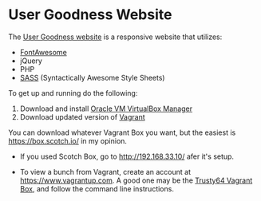 # User Goodness Website

The [User Goodness website](http://www.usergoodness.com) is a responsive website that utilizes:

* [FontAwesome](http://fontawesome.io/)
* jQuery
* PHP
* [SASS](http://sass-lang.com/) (Syntactically Awesome Style Sheets)

To get up and running do the following:
1. Download and install [Oracle VM VirtualBox Manager](http://www.oracle.com/technetwork/es/server-storage/virtualbox/downloads/index.html)
2. Download updated version of [Vagrant](https://www.vagrantup.com/downloads.html)

You can download whatever Vagrant Box you want, but the easiest is https://box.scotch.io/ in my opinion. 

* If you used Scotch Box, go to http://192.168.33.10/ afer it's setup.

* To view a bunch from Vagrant, create an account at https://www.vagrantup.com. A good one may be the [Trusty64 Vagrant Box](https://app.vagrantup.com/ubuntu/boxes/trusty64), and follow the command line instructions.
